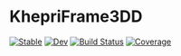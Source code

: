# KhepriFrame3DD

[![Stable](https://img.shields.io/badge/docs-stable-blue.svg)](https://aptmcl.github.io/KhepriFrame3DD.jl/stable)
[![Dev](https://img.shields.io/badge/docs-dev-blue.svg)](https://aptmcl.github.io/KhepriFrame3DD.jl/dev)
[![Build Status](https://github.com/aptmcl/KhepriFrame3DD.jl/workflows/CI/badge.svg)](https://github.com/aptmcl/KhepriFrame3DD.jl/actions)
[![Coverage](https://codecov.io/gh/aptmcl/KhepriFrame3DD.jl/branch/master/graph/badge.svg)](https://codecov.io/gh/aptmcl/KhepriFrame3DD.jl)
